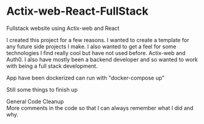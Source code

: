 # Actix-web-React-FullStack

Fullstack website using Actix-web and React

I created this project for a few reasons. I wanted to create a template for any future side projects I make. I also wanted to get a feel for some technologies I find really cool but have not used before. Actix-web and Auth0. I also have mostly been a backend developer and so wanted to work with being a full stack development.

App have been dockerized can run with "docker-compose up"

Still some things to finish up

General Code Cleanup <br>
More comments in the code so that I can always remember what I did and why. <br>
